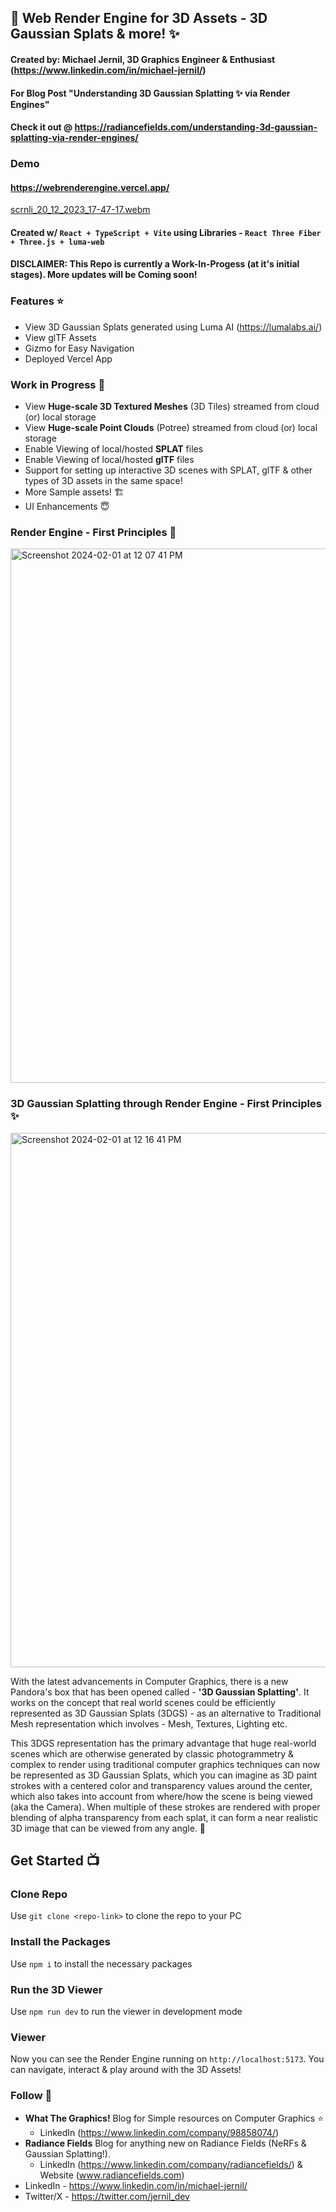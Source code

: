 ## 🧊 Web Render Engine for 3D Assets - 3D Gaussian Splats & more! ✨
#### Created by: Michael Jernil, 3D Graphics Engineer & Enthusiast (https://www.linkedin.com/in/michael-jernil/)
#### For Blog Post "Understanding 3D Gaussian Splatting ✨ via Render Engines" 
#### Check it out @ https://radiancefields.com/understanding-3d-gaussian-splatting-via-render-engines/

### Demo
#### https://webrenderengine.vercel.app/
[scrnli_20_12_2023_17-47-17.webm](https://github.com/mikejernil/renderengine-basics/assets/43872457/21c8923b-b94e-4420-8ef6-fde7d94313ea)

#### Created w/ `React + TypeScript + Vite` using Libraries - `React Three Fiber + Three.js + luma-web`

#### DISCLAIMER: This Repo is currently a Work-In-Progess (at it's initial stages). More updates will be Coming soon!

### Features ⭐️
- View 3D Gaussian Splats generated using Luma AI (https://lumalabs.ai/)
- View glTF Assets
- Gizmo for Easy Navigation
- Deployed Vercel App

### Work in Progress 🚀
- View **Huge-scale 3D Textured Meshes** (3D Tiles) streamed from cloud (or) local storage
- View **Huge-scale Point Clouds** (Potree) streamed from cloud (or) local storage
- Enable Viewing of local/hosted **SPLAT** files
- Enable Viewing of local/hosted **glTF** files
- Support for setting up interactive 3D scenes with SPLAT, glTF & other types of 3D assets in the same space!
- More Sample assets! 🏗️
- UI Enhancements 😇

### Render Engine - First Principles 🧊
<img width="855" alt="Screenshot 2024-02-01 at 12 07 41 PM" src="https://github.com/mikejernil/web-render-engine/assets/43872457/71404259-71a3-4aa2-be08-3f174e5c1cda">


### 3D Gaussian Splatting through Render Engine - First Principles ✨
<img width="855" alt="Screenshot 2024-02-01 at 12 16 41 PM" src="https://github.com/mikejernil/web-render-engine/assets/43872457/8c19c7dd-9253-43c9-a45d-0a3fc80a2c2d">


With the latest advancements in Computer Graphics, there is a new Pandora's box that has been opened called - **'3D Gaussian Splatting'**. It works on the concept that real world scenes could be efficiently represented as 3D Gaussian Splats (3DGS) - as an alternative to Traditional Mesh representation which involves - Mesh, Textures, Lighting etc.

This 3DGS representation has the primary advantage that huge real-world scenes which are otherwise generated by classic photogrammetry & complex to render using traditional computer graphics techniques can now be represented as 3D Gaussian Splats, which you can imagine as 3D paint strokes with a centered color and transparency values around the center, which also takes into account from where/how the scene is being viewed (aka the Camera). When multiple of these strokes are rendered with proper blending of alpha transparency from each splat, it can form a near realistic 3D image that can be viewed from any angle. 🔮 

## Get Started 📺
### Clone Repo
Use `git clone <repo-link>` to clone the repo to your PC

### Install the Packages
Use `npm i` to install the necessary packages

### Run the 3D Viewer
Use `npm run dev` to run the viewer in development mode

### Viewer
Now you can see the Render Engine running on `http://localhost:5173`. You can navigate, interact & play around with the 3D Assets!

### Follow 👥
- **What The Graphics!** Blog for Simple resources on Computer Graphics ⭐️
  - LinkedIn (https://www.linkedin.com/company/98858074/)
- **Radiance Fields** Blog for anything new on Radiance Fields (NeRFs & Gaussian Splatting!).
  - LinkedIn (https://www.linkedin.com/company/radiancefields/) & Website (www.radiancefields.com)
- LinkedIn - https://www.linkedin.com/in/michael-jernil/
- Twitter/X - https://twitter.com/jernil_dev

